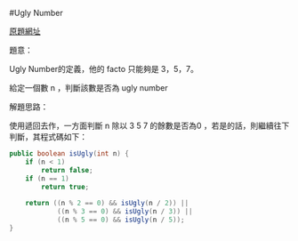 #Ugly Number

[原題網址](https://leetcode.com/problems/ugly-number/)

題意：

Ugly Number的定義，他的 facto 只能夠是 3，5，7。

給定一個數 n ，判斷該數是否為 ugly number

解題思路：

使用遞回去作，一方面判斷 n 除以 3 5 7 的餘數是否為0 ，若是的話，則繼續往下判斷，其程式碼如下：

```java
public boolean isUgly(int n) {
    if (n < 1)
        return false;
    if (n == 1)
        return true;
        
    return ((n % 2 == 0) && isUgly(n / 2)) ||
            ((n % 3 == 0) && isUgly(n / 3)) ||
            ((n % 5 == 0) && isUgly(n / 5));
}
```

